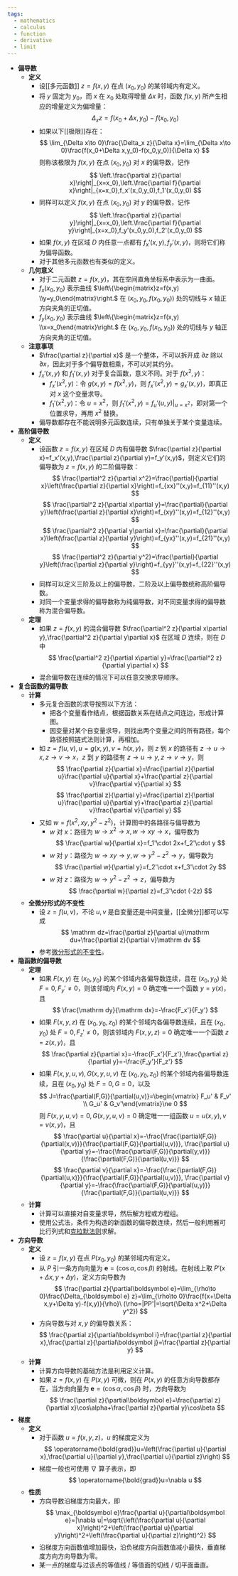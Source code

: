 ```yaml
---
tags:
  - mathematics
  - calculus
  - function
  - derivative
  - limit
---
```

- **偏导数**
	- **定义**
		- 设[[多元函数]] $z=f(x,y)$ 在点 $(x_0,y_0)$ 的某邻域内有定义。
		- 将 $y$ 固定为 $y_0$，而 $x$ 在 $x_0$ 处取得增量 $\Delta x$ 时，函数 $f(x,y)$ 所产生相应的增量定义为偏增量：
		  $$
		  \Delta_x z=f(x_0+\Delta x,y_0)-f(x_0,y_0)
		  $$
		- 如果以下[[极限]]存在：
		  $$
		  \lim_{\Delta x\to 0}\frac{\Delta_x z}{\Delta x}=\lim_{\Delta x\to 0}\frac{f(x_0+\Delta x,y_0)-f(x_0,y_0)}{\Delta x}
		  $$
		  则称该极限为 $f(x,y)$ 在点 $(x_0,y_0)$ 对 $x$ 的偏导数，记作
		  $$
		  \left.\frac{\partial z}{\partial x}\right|_{x=x_0},\left.\frac{\partial f}{\partial x}\right|_{x=x_0},f_x'(x_0,y_0),f_1'(x_0,y_0)
		  $$
		- 同样可以定义 $f(x,y)$ 在点 $(x_0,y_0)$ 对 $y$ 的偏导数，记作
		  $$
		  \left.\frac{\partial z}{\partial y}\right|_{x=x_0},\left.\frac{\partial f}{\partial y}\right|_{x=x_0},f_y'(x_0,y_0),f_2'(x_0,y_0)
		  $$
		- 如果 $f(x,y)$ 在区域 $D$ 内任意一点都有 $f_x'(x,y),f_y'(x,y)$，则将它们称为偏导函数。
		- 对于其他多元函数也有类似的定义。
	- **几何意义**
		- 对于二元函数 $z=f(x,y)$，其在空间直角坐标系中表示为一曲面。
		- $f_x(x_0,y_0)$ 表示曲线 $\left\{\begin{matrix}z=f(x,y) \\y=y_0\end{matrix}\right.$ 在 $\left(x_0,y_0,f(x_0,y_0)\right)$ 处的切线与 $x$ 轴正方向夹角的正切值。
		- $f_y(x_0,y_0)$ 表示曲线 $\left\{\begin{matrix}z=f(x,y) \\x=x_0\end{matrix}\right.$ 在 $\left(x_0,y_0,f(x_0,y_0)\right)$ 处的切线与 $y$ 轴正方向夹角的正切值。
	- **注意事项**
		- $\frac{\partial z}{\partial x}$ 是一个整体，不可以拆开成 $\partial z$ 除以 $\partial x$，因此对于多个偏导数相乘，不可以对其约分。
		- $f_x'(x,y)$ 和 $f_1'(x,y)$ 对于复合函数，意义不同。对于 $f(x^2,y)$：
			- $f_x'(x^2,y)$：令 $g(x,y)=f(x^2,y)$，则 $f_x'(x^2,y)=g_x'(x,y)$，即真正对 $x$ 这个变量求导。
			- $f_1'(x^2,y)$：令 $u=x^2$，则 $f_1'(x^2,y)=\left.f_u'(u,y)\right|_{u=x^2}$，即对第一个位置求导，再用 $x^2$ 替换。
		- 偏导数都存在不能说明多元函数连续，只有单独关于某个变量连续。
- **高阶偏导数**
	- **定义**
		- 设函数 $z=f(x,y)$ 在区域 $D$ 内有偏导数 $\frac{\partial z}{\partial x}=f_x'(x,y),\frac{\partial z}{\partial y}=f_y'(x,y)$，则定义它们的偏导数为 $z=f(x,y)$ 的二阶偏导数：
		  $$
		  \frac{\partial^2 z}{\partial x^2}=\frac{\partial}{\partial x}\left(\frac{\partial z}{\partial x}\right)=f_{xx}''(x,y)=f_{11}''(x,y)
		  $$
		  $$
		  \frac{\partial^2 z}{\partial x\partial y}=\frac{\partial}{\partial y}\left(\frac{\partial z}{\partial x}\right)=f_{xy}''(x,y)=f_{12}''(x,y)
		  $$
		  $$
		  \frac{\partial^2 z}{\partial y\partial x}=\frac{\partial}{\partial x}\left(\frac{\partial z}{\partial y}\right)=f_{yx}''(x,y)=f_{21}''(x,y)
		  $$
		  $$
		  \frac{\partial^2 z}{\partial y^2}=\frac{\partial}{\partial y}\left(\frac{\partial z}{\partial y}\right)=f_{yy}''(x,y)=f_{22}''(x,y)
		  $$
		- 同样可以定义三阶及以上的偏导数，二阶及以上偏导数统称高阶偏导数。
		- 对同一个变量求得的偏导数称为纯偏导数，对不同变量求得的偏导数称为混合偏导数。
	- **定理**
		- 如果 $z=f(x,y)$ 的混合偏导数 $\frac{\partial^2 z}{\partial x\partial y},\frac{\partial^2 z}{\partial y\partial x}$ 在区域 $D$ 连续，则在 $D$ 中
		  $$
		  \frac{\partial^2 z}{\partial x\partial y}=\frac{\partial^2 z}{\partial y\partial x}
		  $$
		- 混合偏导数在连续的情况下可以任意交换求导顺序。
- **复合函数的偏导数**
	- **计算**
		- 多元复合函数的求导按照以下方法：
			- 把各个变量看作结点，根据函数关系在结点之间连边，形成计算图。
			- 因变量对某个自变量求导，则找出两个变量之间的所有路径，每个路径按照链式法则计算，再相加。
		- 如 $z=f(u,v),u=g(x,y),v=h(x,y)$，则 $z$ 到 $x$ 的路径有 $z\to u\to x,z\to v\to x$，$z$ 到 $y$ 的路径有 $z\to u\to y,z\to v\to y$，则
		  $$
		  \frac{\partial z}{\partial x}=\frac{\partial z}{\partial u}\frac{\partial u}{\partial x}+\frac{\partial z}{\partial v}\frac{\partial v}{\partial x}
		  $$
		  $$
		  \frac{\partial z}{\partial y}=\frac{\partial z}{\partial u}\frac{\partial u}{\partial y}+\frac{\partial z}{\partial v}\frac{\partial v}{\partial y}
		  $$
		- 又如 $w=f(x^2,xy,y^2-z^2)$，计算图中的各路径与偏导数为
			- $w$ 对 $x$：路径为 $w\to x^2\to x,w\to xy\to x$，偏导数为
			  $$
			  \frac{\partial w}{\partial x}=f_1'\cdot 2x+f_2'\cdot y
			  $$
			- $w$ 对 $y$：路径为 $w\to xy\to y,w\to y^2-z^2\to y$，偏导数为
			  $$
			  \frac{\partial w}{\partial y}=f_2'\cdot x+f_3'\cdot 2y
			  $$
			- $w$ 对 $z$：路径为 $w\to y^2-z^2\to z$，偏导数为
			  $$
			  \frac{\partial w}{\partial z}=f_3'\cdot (-2z)
			  $$
	- **全微分形式的不变性**
		- 设 $z=f(u,v)$，不论 $u,v$ 是自变量还是中间变量，[[全微分]]都可以写成
		  $$
		  \mathrm dz=\frac{\partial z}{\partial u}\mathrm du+\frac{\partial z}{\partial v}\mathrm dv
		  $$
		- 参考[微分形式的不变性](微分#^3ievi2)。
- **隐函数的偏导数**
	- **定理**
		- 如果 $F(x,y)$ 在 $(x_0,y_0)$ 的某个邻域内各偏导数连续，且在 $(x_0,y_0)$ 处 $F=0,F_y'\ne 0$，则该邻域内 $F(x,y)=0$ 确定唯一一个函数 $y=y(x)$，且
		  $$
		  \frac{\mathrm dy}{\mathrm dx}=-\frac{F_x'}{F_y'}
		  $$
		- 如果 $F(x,y,z)$ 在 $(x_0,y_0,z_0)$ 的某个邻域内各偏导数连续，且在 $(x_0,y_0)$ 处 $F=0,F_z'\ne 0$，则该邻域内 $F(x,y,z)=0$ 确定唯一一个函数 $z=z(x,y)$，且
		  $$
		  \frac{\partial z}{\partial x}=-\frac{F_x'}{F_z'},\frac{\partial z}{\partial y}=-\frac{F_y'}{F_z'}
		  $$
		- 如果 $F(x,y,u,v),G(x,y,u,v)$ 在 $(x_0,y_0,z_0)$ 的某个邻域内各偏导数连续，且在 $(x_0,y_0)$ 处 $F=0,G=0$，以及
		  $$
		  J=\frac{\partial(F,G)}{\partial(u,v)}=\begin{vmatrix} F_u' & F_v' \\ G_u' & G_v'\end{vmatrix}\ne 0
		  $$
		  则 $F(x,y,u,v)=0,G(x,y,u,v)=0$ 确定唯一一组函数 $u=u(x,y),v=v(x,y)$，且
		  $$
		  \frac{\partial u}{\partial x}=-\frac{\frac{\partial(F,G)}{\partial(x,v)}}{\frac{\partial(F,G)}{\partial(u,v)}},
		  \frac{\partial u}{\partial y}=-\frac{\frac{\partial(F,G)}{\partial(y,v)}}{\frac{\partial(F,G)}{\partial(u,v)}}
		  $$
		  $$
		  \frac{\partial v}{\partial x}=-\frac{\frac{\partial(F,G)}{\partial(u,x)}}{\frac{\partial(F,G)}{\partial(u,v)}},
		  \frac{\partial v}{\partial y}=-\frac{\frac{\partial(F,G)}{\partial(u,y)}}{\frac{\partial(F,G)}{\partial(u,v)}}
		  $$
	- **计算**
		- 计算可以直接对自变量求导，然后解方程或方程组。
		- 使用公式法，条件为构造的新函数的偏导数连续，然后一般利用雅可比行列式和[克拉默法则](行列式#^yd927p)求解。
- **方向导数**
	- **定义**
		- 设 $z=f(x,y)$ 在点 $P(x_0,y_0)$ 的某邻域内有定义。
		- 从 $P$ 引一条方向向量为 $\boldsymbol e=(\cos\alpha,\cos\beta)$ 的射线。在射线上取 $P'(x+\Delta x,y+\Delta y)$，定义方向导数为
		  $$
		  \frac{\partial z}{\partial\boldsymbol e}=\lim_{\rho\to 0}\frac{\Delta_{\boldsymbol e} z}=\lim_{\rho\to 0}\frac{f(x+\Delta x,y+\Delta y)-f(x,y)}{\rho}\ (\rho=|PP'|=\sqrt{\Delta x^2+\Delta y^2})
		  $$
		- 方向导数与对 $x,y$ 的偏导数关系：
		  $$
			\frac{\partial z}{\partial\boldsymbol i}=\frac{\partial z}{\partial x},\frac{\partial z}{\partial\boldsymbol j}=\frac{\partial z}{\partial y}
		  $$
	- **计算**
		- 计算方向导数的基础方法是利用定义计算。
		- 如果 $z=f(x,y)$ 在 $P(x,y)$ 可微，则在 $P(x,y)$ 的任意方向导数都存在，当方向向量为 $\boldsymbol e=(\cos\alpha,\cos\beta)$ 时，方向导数为
		  $$
		  \frac{\partial z}{\partial\boldsymbol e}=\frac{\partial z}{\partial x}\cos\alpha+\frac{\partial z}{\partial y}\cos\beta
		  $$
- **梯度**
	- **定义**
		- 对于函数 $u=f(x,y,z)$，$u$ 的梯度定义为
		  $$
		  \operatorname{\bold{grad}}u=\left(\frac{\partial u}{\partial x},\frac{\partial u}{\partial y},\frac{\partial u}{\partial z}\right)
		  $$
		- 梯度一般也可使用 $\nabla$ 算子表示，即
		  $$
		  \operatorname{\bold{grad}}u=\nabla u
		  $$
	- **性质**
		- 方向导数沿梯度方向最大，即
		  $$
		  \max_{\boldsymbol e}\frac{\partial u}{\partial\boldsymbol e}=|\nabla u|=\sqrt{\left(\frac{\partial u}{\partial x}\right)^2+\left(\frac{\partial u}{\partial y}\right)^2+\left(\frac{\partial u}{\partial z}\right)^2}
		  $$
		- 沿梯度方向函数值增加最快，沿负梯度方向函数值减小最快，垂直梯度方向方向导数为零。
		- 某一点的梯度与过该点的等值线 / 等值面的切线 / 切平面垂直。
